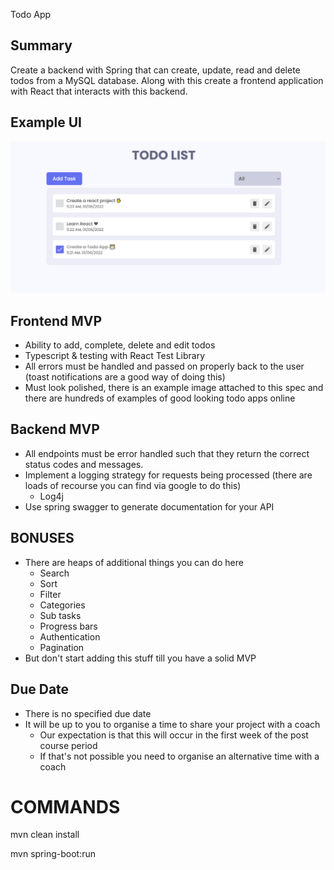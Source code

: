 Todo App

## Summary

Create a backend with Spring that can create, update, read and delete todos from a MySQL database. Along with this create a frontend application with React that interacts with this backend.

## Example UI

![UI Example](todo_app.png)

## Frontend MVP

- Ability to add, complete, delete and edit todos
- Typescript & testing with React Test Library
- All errors must be handled and passed on properly back to the user (toast notifications are a good way of doing this)
- Must look polished, there is an example image attached to this spec and there are hundreds of examples of good looking todo apps online

## Backend MVP

- All endpoints must be error handled such that they return the correct status codes and messages.
- Implement a logging strategy for requests being processed (there are loads of recourse you can find via google to do this)
  - Log4j
- Use spring swagger to generate documentation for your API

## BONUSES

- There are heaps of additional things you can do here
  - Search
  - Sort
  - Filter
  - Categories
  - Sub tasks
  - Progress bars
  - Authentication
  - Pagination
- But don't start adding this stuff till you have a solid MVP

## Due Date

- There is no specified due date
- It will be up to you to organise a time to share your project with a coach
  - Our expectation is that this will occur in the first week of the post course period
  - If that's not possible you need to organise an alternative time with a coach


# COMMANDS

mvn clean install

mvn spring-boot:run
 